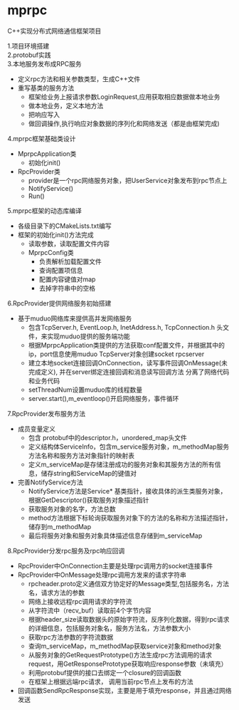 # mprpc
C++实现分布式网络通信框架项目

1.项目环境搭建  
2.protobuf实践  
3.本地服务发布成RPC服务  
+ 定义rpc方法和相关参数类型，生成C++文件
+ 重写基类的服务方法
  + 框架给业务上报请求参数LoginRequest,应用获取相应数据做本地业务
  + 做本地业务，定义本地方法
  + 把响应写入
  + 做回调操作,执行响应对象数据的序列化和网络发送（都是由框架完成)

4.mprpc框架基础类设计
+ MprpcApplication类
  + 初始化init()
+ RpcProvider类
  + provider是一个rpc网络服务对象，把UserService对象发布到rpc节点上
  + NotifyService()
  + Run()

5.mprpc框架的动态库编译
+ 各级目录下的CMakeLists.txt编写
+ 框架的初始化init()方法完成
  + 读取参数，读取配置文件内容
  + MprpcConfig类
    +  负责解析加载配置文件
    +  查询配置项信息
    +  配置内容键值对map
    +  去掉字符串中的空格

6.RpcProvider提供网络服务初始搭建  
+ 基于muduo网络库来提供高并发网络服务
  + 包含TcpServer.h, EventLoop.h, InetAddress.h, TcpConnection.h 头文件，来实现muduo提供的服务端功能
  + 根据MprpcApplication类提供的方法获取conf配置文件，并根据其中的ip，port信息使用muduo TcpServer对象创建socket rpcserver
  + 建立本地socket连接回调OnConnection，读写事件回调OnMessage(未完成定义), 并在server绑定连接回调和消息读写回调方法  分离了网络代码和业务代码
  + setThreadNum设置muduo库的线程数量
  + server.start(),m_eventloop()开启网络服务，事件循环

7.RpcProvider发布服务方法
+ 成员变量定义
  + 包含 protobuf中的descriptor.h，unordered_map头文件
  + 定义结构体ServiceInfo，包含m_service服务对象，m_methodMap服务方法名称和服务方法对象指针的映射表
  + 定义m_serviceMap是存储注册成功的服务对象和其服务方法的所有信息，储存string和ServiceMap的键值对
+ 完善NotifyService方法
  +  NotifyService方法是Service* 基类指针，接收具体的派生类服务对象，根据GetDescriptor()获取服务对象描述指针
  +  获取服务对象的名字，方法总数
  +  method方法根据下标轮询获取服务对象下的方法的名称和方法描述指针，储存到m_methodMap
  +  最后将服务对象和服务对象具体描述信息存储到m_serviceMap

8.RpcProvider分发rpc服务及rpc响应回调
+ RpcProvider中OnConnection主要是处理rpc调用方的socket连接事件
+ RpcProvider中OnMessage处理rpc调用方发来的请求字符串
  + rpcheader.proto定义通信双方协定好的Message类型,包括服务名，方法名，请求方法的参数
  + 网络上接收远程rpc调用请求的字符流
  + 从字符流中（recv_buf）读取前4个字节内容
  + 根据header_size读取数据头的原始字符流，反序列化数据，得到rpc请求的详细信息，包括服务对象名，服务方法名，方法参数大小
  + 获取rpc方法参数的字符流数据
  + 查询m_serviceMap，m_methodMap获取service对象和method对象
  + 从服务对象的GetRequestPrototype()方法生成rpc方法调用的请求request，用GetResponsePrototype获取响应response参数（未填充）
  + 利用protobuf提供的接口去绑定一个closure的回调函数
  + 在框架上根据远端rpc请求， 调用当前rpc节点上发布的方法
+ 回调函数SendRpcResponse实现，主要是用于填充response，并且通过网络发送
  